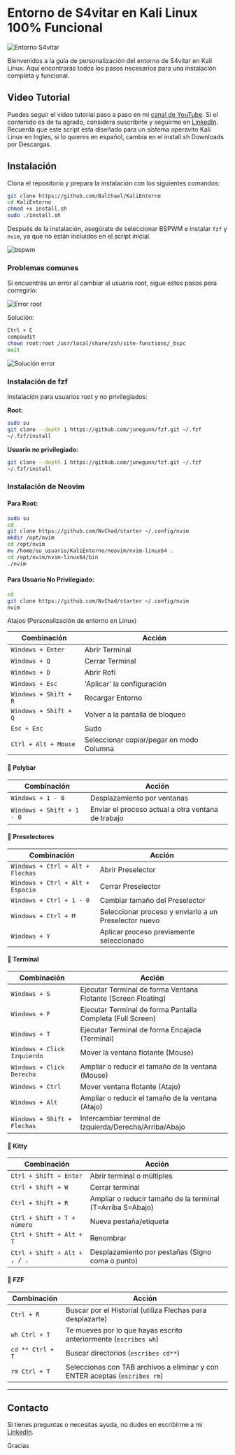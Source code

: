 
# Entorno de S4vitar en Kali Linux 100% Funcional

![Entorno S4vitar](images/01.png)

Bienvenidos a la guía de personalización del entorno de S4vitar en Kali Linux. Aquí encontrarás todos los pasos necesarios para una instalación completa y funcional.

## Video Tutorial

Puedes seguir el video tutorial paso a paso en mi [canal de YouTube](https://youtu.be/YUgXB2IZtcQ). Si el contenido es de tu agrado, considera suscribirte y seguirme en [LinkedIn](https://www.linkedin.com/in/johnosoriob/).
Recuerda que este script esta diseñado para un sistema operavito Kali Linux en Ingles, si lo quieres en español, cambia en el install.sh Downloads por Descargas. 

## Instalación

Clona el repositorio y prepara la instalación con los siguientes comandos:

```bash
git clone https://github.com/Balthael/KaliEntorno
cd KaliEntorno
chmod +x install.sh
sudo ./install.sh
```

Después de la instalación, asegúrate de seleccionar BSPWM e instalar `fzf` y `nvim`, ya que no están incluidos en el script inicial.

 ![bspwm](images/02.png)

### Problemas comunes

Si encuentras un error al cambiar al usuario root, sigue estos pasos para corregirlo:

![Error root](images/03.png)

Solución:

```bash
Ctrl + C
compaudit
chown root:root /usr/local/share/zsh/site-functions/_bspc
exit
```

![Solución error](images/04.png)

### Instalación de fzf

Instalación para usuarios root y no privilegiados:

**Root:**

```bash
sudo su
git clone --depth 1 https://github.com/junegunn/fzf.git ~/.fzf
~/.fzf/install
```

**Usuario no privilegiado:**

```bash
git clone --depth 1 https://github.com/junegunn/fzf.git ~/.fzf
~/.fzf/install
```

### Instalación de Neovim

#### Para Root:

```bash
sudo su
cd
git clone https://github.com/NvChad/starter ~/.config/nvim
mkdir /opt/nvim
cd /opt/nvim
mv /home/su_usuario/KaliEntorno/neovim/nvim-linux64 .
cd /opt/nvim/nvim-linux64/bin
./nvim
```

#### Para Usuario No Privilegiado:

```bash
cd
git clone https://github.com/NvChad/starter ~/.config/nvim
nvim
```

Atajos (Personalización de entorno en Linux)

| Combinación           | Acción                                   |
| --------------------- | ---------------------------------------- |
| `Windows + Enter`     | Abrir Terminal                           |
| `Windows + Q`         | Cerrar Terminal                          |
| `Windows + D`         | Abrir Rofi                               |
| `Windows + Esc`       | 'Aplicar' la configuración               |
| `Windows + Shift + R` | Recargar Entorno                         |
| `Windows + Shift + Q` | Volver a la pantalla de bloqueo          |
| `Esc + Esc`           | Sudo                                     |
| `Ctrl + Alt + Mouse`  | Seleccionar copiar/pegar en modo Columna |

#### 🔹 Polybar

|Combinación|Acción|
|---|---|
|`Windows + 1 - 0`|Desplazamiento por ventanas|
|`Windows + Shift + 1 - 0`|Enviar el proceso actual a otra ventana de trabajo|

#### 🔹 Preselectores

|Combinación|Acción|
|---|---|
|`Windows + Ctrl + Alt + Flechas`|Abrir Preselector|
|`Windows + Ctrl + Alt + Espacio`|Cerrar Preselector|
|`Windows + Ctrl + 1 - 0`|Cambiar tamaño del Preselector|
|`Windows + Ctrl + M`|Seleccionar proceso y enviarlo a un Preselector nuevo|
|`Windows + Y`|Aplicar proceso previamente seleccionado|

#### 🔹 Terminal

|Combinación|Acción|
|---|---|
|`Windows + S`|Ejecutar Terminal de forma Ventana Flotante (Screen Floating)|
|`Windows + F`|Ejecutar Terminal de forma Pantalla Completa (Full Screen)|
|`Windows + T`|Ejecutar Terminal de forma Encajada (Terminal)|
|`Windows + Click Izquierdo`|Mover la ventana flotante (Mouse)|
|`Windows + Click Derecho`|Ampliar o reducir el tamaño de la ventana (Mouse)|
|`Windows + Ctrl`|Mover ventana flotante (Atajo)|
|`Windows + Alt`|Ampliar o reducir el tamaño de la ventana (Atajo)|
|`Windows + Shift + Flechas`|Intercambiar terminal de Izquierda/Derecha/Arriba/Abajo|

#### 🔹 Kitty

|Combinación|Acción|
|---|---|
|`Ctrl + Shift + Enter`|Abrir terminal o múltiples|
|`Ctrl + Shift + W`|Cerrar terminal|
|`Ctrl + Shift + R`|Ampliar o reducir tamaño de la terminal (T=Arriba S=Abajo)|
|`Ctrl + Shift + T + número`|Nueva pestaña/etiqueta|
|`Ctrl + Shift + Alt + T`|Renombrar|
|`Ctrl + Shift + Alt + , / .`|Desplazamiento por pestañas (Signo coma o punto)|

#### 🔹 FZF

|Combinación|Acción|
|---|---|
|`Ctrl + R`|Buscar por el Historial (utiliza Flechas para desplazarte)|
|`wh Ctrl + T`|Te mueves por lo que hayas escrito anteriormente (`escribes wh`)|
|`cd ** Ctrl + T`|Buscar directorios (`escribes cd**`)|
|`rm Ctrl + T`|Seleccionas con TAB archivos a eliminar y con ENTER aceptas (`escribes rm`)|

---

## Contacto

Si tienes preguntas o necesitas ayuda, no dudes en escribirme a mi [LinkedIn](https://www.linkedin.com/in/johnosoriob/).

Gracias


